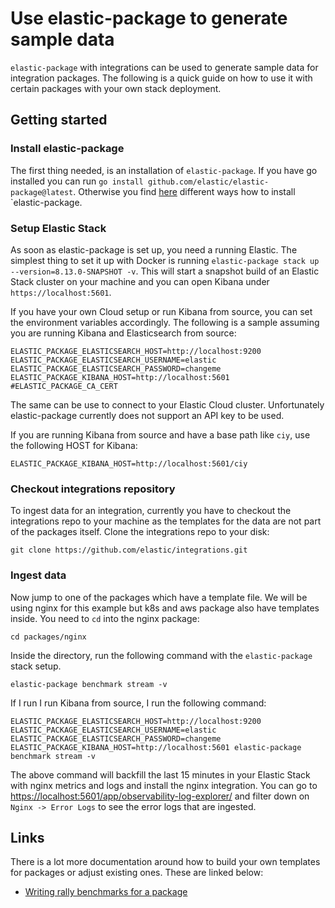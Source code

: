 # Use elastic-package to generate sample data

`elastic-package` with integrations can be used to generate sample data for integration packages. The following is a quick guide on how to use it with certain packages with your own stack deployment.

## Getting started

### Install elastic-package

The first thing needed, is an installation of `elastic-package`. If you have go installed you can run `go install github.com/elastic/elastic-package@latest`. Otherwise you find [here](https://github.com/elastic/elastic-package/tree/main?tab=readme-ov-file#getting-started) different ways how to install `elastic-package.

### Setup Elastic Stack

As soon as elastic-package is set up, you need a running Elastic. The simplest thing to set it up with Docker is running `elastic-package stack up --version=8.13.0-SNAPSHOT -v`. This will start a snapshot build of an Elastic Stack cluster on your machine and you can open Kibana under `https://localhost:5601`.

If you have your own Cloud setup or run Kibana from source, you can set the environment variables accordingly. The following is a sample assuming you are running Kibana and Elasticsearch from source: 

```
ELASTIC_PACKAGE_ELASTICSEARCH_HOST=http://localhost:9200
ELASTIC_PACKAGE_ELASTICSEARCH_USERNAME=elastic
ELASTIC_PACKAGE_ELASTICSEARCH_PASSWORD=changeme
ELASTIC_PACKAGE_KIBANA_HOST=http://localhost:5601
#ELASTIC_PACKAGE_CA_CERT
```

The same can be use to connect to your Elastic Cloud cluster. Unfortunately elastic-package currently does not support an API key to be used.

If you are running Kibana from source and have a base path like `ciy`, use the following HOST for Kibana:

```
ELASTIC_PACKAGE_KIBANA_HOST=http://localhost:5601/ciy
```

### Checkout integrations repository

To ingest data for an integration, currently you have to checkout the integrations repo to your machine as the templates for the data are not part of the packages itself. Clone the integrations repo to your disk:

```
git clone https://github.com/elastic/integrations.git
```

### Ingest data

Now jump to one of the packages which have a template file. We will be using nginx for this example but k8s and aws package also have templates inside. You need to `cd` into the nginx package:

```
cd packages/nginx
```

Inside the directory, run the following command with the `elastic-package` stack setup.

```
elastic-package benchmark stream -v
```

If I run I run Kibana from source, I run the following command:

```
ELASTIC_PACKAGE_ELASTICSEARCH_HOST=http://localhost:9200 ELASTIC_PACKAGE_ELASTICSEARCH_USERNAME=elastic ELASTIC_PACKAGE_ELASTICSEARCH_PASSWORD=changeme ELASTIC_PACKAGE_KIBANA_HOST=http://localhost:5601 elastic-package benchmark stream -v
```


The above command will backfill the last 15 minutes in your Elastic Stack with nginx metrics and logs and install the nginx integration. You can go to [https://localhost:5601/app/observability-log-explorer/](https://localhost:5601/app/observability-log-explorer/) and filter down on `Nginx -> Error Logs` to see the error logs that are ingested.



## Links

There is a lot more documentation around how to build your own templates for packages or adjust existing ones. These are linked below:

* [Writing rally benchmarks for a package](https://github.com/elastic/elastic-package/blob/main/docs/howto/rally_benchmarking.md)
